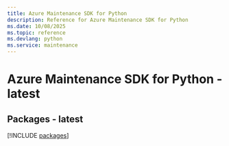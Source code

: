 ```yaml
---
title: Azure Maintenance SDK for Python
description: Reference for Azure Maintenance SDK for Python
ms.date: 10/08/2025
ms.topic: reference
ms.devlang: python
ms.service: maintenance
---
```

# Azure Maintenance SDK for Python - latest
## Packages - latest
[!INCLUDE [packages](maintenance-index.md)]